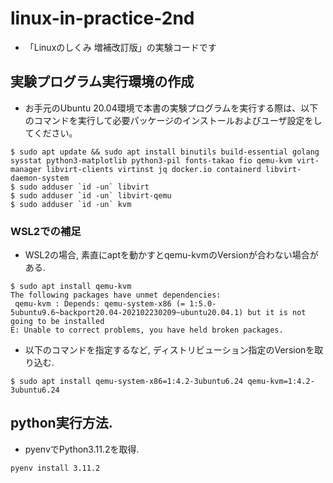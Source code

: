 # linux-in-practice-2nd

* 「Linuxのしくみ 増補改訂版」の実験コードです

## 実験プログラム実行環境の作成

* お手元のUbuntu 20.04環境で本書の実験プログラムを実行する際は、以下のコマンドを実行して必要パッケージのインストールおよびユーザ設定をしてください。

```console
$ sudo apt update && sudo apt install binutils build-essential golang sysstat python3-matplotlib python3-pil fonts-takao fio qemu-kvm virt-manager libvirt-clients virtinst jq docker.io containerd libvirt-daemon-system
$ sudo adduser `id -un` libvirt
$ sudo adduser `id -un` libvirt-qemu
$ sudo adduser `id -un` kvm
```

### WSL2での補足

* WSL2の場合, 素直にaptを動かすとqemu-kvmのVersionが合わない場合がある.

```console
$ sudo apt install qemu-kvm
The following packages have unmet dependencies:
 qemu-kvm : Depends: qemu-system-x86 (= 1:5.0-5ubuntu9.6~backport20.04-202102230209~ubuntu20.04.1) but it is not going to be installed
E: Unable to correct problems, you have held broken packages.
```

* 以下のコマンドを指定するなど, ディストリビューション指定のVersionを取り込む.

```console
$ sudo apt install qemu-system-x86=1:4.2-3ubuntu6.24 qemu-kvm=1:4.2-3ubuntu6.24
```

## python実行方法.

* pyenvでPython3.11.2を取得.

```console
pyenv install 3.11.2
```
